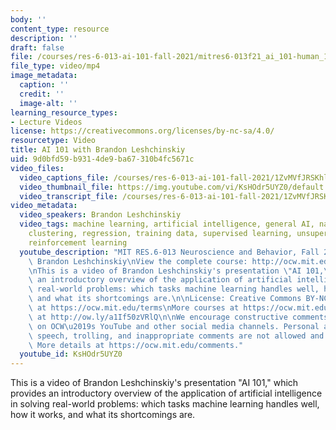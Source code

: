 ```yaml
---
body: ''
content_type: resource
description: ''
draft: false
file: /courses/res-6-013-ai-101-fall-2021/mitres6-013f21_ai_101-human_1_360p_16_9.mp4
file_type: video/mp4
image_metadata:
  caption: ''
  credit: ''
  image-alt: ''
learning_resource_types:
- Lecture Videos
license: https://creativecommons.org/licenses/by-nc-sa/4.0/
resourcetype: Video
title: AI 101 with Brandon Leshchinskiy
uid: 9d0bfd59-b931-4de9-ba67-310b4fc5671c
video_files:
  video_captions_file: /courses/res-6-013-ai-101-fall-2021/1ZvMVfJRSKhlCRrrHn8sAjie7-7ITPCW3_transcript.webvtt
  video_thumbnail_file: https://img.youtube.com/vi/KsHOdr5UYZ0/default.jpg
  video_transcript_file: /courses/res-6-013-ai-101-fall-2021/1ZvMVfJRSKhlCRrrHn8sAjie7-7ITPCW3_transcript.pdf
video_metadata:
  video_speakers: Brandon Leshchinskiy
  video_tags: machine learning, artificial intelligence, general AI, narrow AI, classification,
    clustering, regression, training data, supervised learning, unsupervised learning,
    reinforcement learning
  youtube_description: "MIT RES.6-013 Neuroscience and Behavior, Fall 2021\nInstructor:\
    \ Brandon Leshchinskiy\nView the complete course: http://ocw.mit.edu/courses/res-6-013-ai-101-fall-2021/\n\
    \nThis is a video of Brandon Leshchinskiy's presentation \"AI 101,\" which provides\
    \ an introductory overview of the application of artificial intelligence in solving\
    \ real-world problems: which tasks machine learning handles well, how it works,\
    \ and what its shortcomings are.\n\nLicense: Creative Commons BY-NC-SA\nMore information\
    \ at https://ocw.mit.edu/terms\nMore courses at https://ocw.mit.edu\nSupport OCW\
    \ at http://ow.ly/a1If50zVRlQ\n\nWe encourage constructive comments and discussion\
    \ on OCW\u2019s YouTube and other social media channels. Personal attacks, hate\
    \ speech, trolling, and inappropriate comments are not allowed and may be removed.\
    \ More details at https://ocw.mit.edu/comments."
  youtube_id: KsHOdr5UYZ0
---
```

This is a video of Brandon Leshchinskiy's presentation "AI 101," which provides an introductory overview of the application of artificial intelligence in solving real-world problems: which tasks machine learning handles well, how it works, and what its shortcomings are.